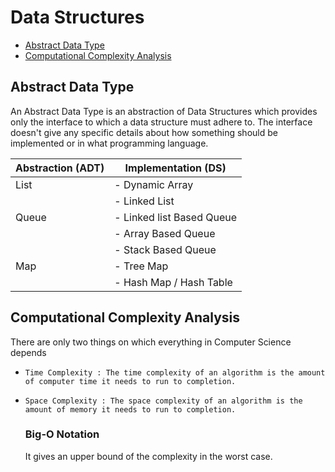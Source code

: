 # Data Structures

- [Abstract Data Type](https://github.com/ramanaditya/data-structure-and-algorithms/tree/master/Data-Structures#abstract-data-type)
- [Computational Complexity Analysis](https://github.com/ramanaditya/data-structure-and-algorithms/tree/master/Data-Structures#computational-complexity-analysis)

## Abstract Data Type
An Abstract Data Type is an abstraction of Data Structures which provides only the interface to which a data structure must adhere to.
The interface doesn't give any specific details about how something should be implemented or in what programming language. 

| Abstraction (ADT) | Implementation (DS) |
| --- | --- |
| List | - Dynamic Array |
| | - Linked List |
| Queue | - Linked list Based Queue |
| | - Array Based Queue |
| | - Stack Based Queue |
| Map | - Tree Map |
| | - Hash Map / Hash Table |

## Computational Complexity Analysis
There are only two things on which everything in Computer Science depends
- ```Time Complexity : The time complexity of an algorithm is the amount of computer time it needs to run to completion. ``` 
- ```Space Complexity : The space complexity of an algorithm is the amount of memory it needs to run to completion. ``` 

    ### Big-O Notation
    It gives an upper bound of the complexity in the worst case. 